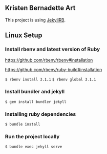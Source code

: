Kristen Bernadette Art
----------------------

This project is using [JekyllRB](https://jekyllrb.com/).

## Linux Setup

### Install rbenv and latest version of Ruby

https://github.com/rbenv/rbenv#installation

https://github.com/rbenv/ruby-build#installation

`$ rbenv install 3.1.1`
`$ rbenv global 3.1.1`

### Install bundler and jekyll

`$ gem install bundler jekyll`

### Installing ruby dependencies

`$ bundle install`

### Run the project locally

`$ bundle exec jekyll serve`